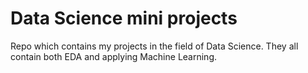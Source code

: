 # Data Science mini projects

Repo which contains my projects in the field of Data Science. They all contain both EDA and applying Machine Learning. 
